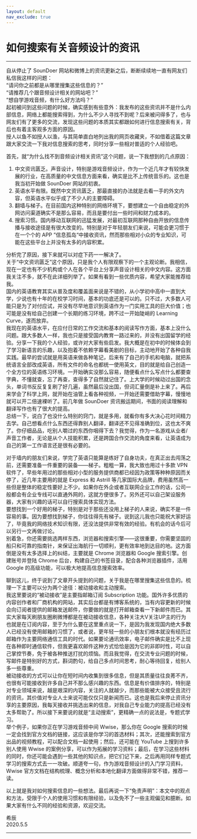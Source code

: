 ```yaml
---
layout: default
nav_exclude: true
---
```


# 如何搜索有关音频设计的资讯

***

自从停止了 SounDoer 网站和微博上的资讯更新之后，断断续续地一直有网友们私信我这样的问题：  
“请问你之前都是从哪里搜集这些信息的？”  
“请推荐几个跟音频设计相关的网站吧？”  
“想自学游戏音频，有什么好方法吗？”  
起初被问到这些问题的时候，确实感到有些意外：我发布的这些资讯并不是什么内部信息，网络上都能搜索得到，为什么不少人寻找不到呢？后来被问得多了，也与网友们有了更多的交流，发现这些问题的本质其实都跟如何进行信息搜索有关，背后也有着主客观多方面的原因。  
授人以鱼不如授人以渔，与其简单直白地列出我的网页收藏夹，不如借着这篇文章跟大家交流一下我对信息搜索的思考，同时分享一些相对普适的个人经验吧。

首先，就“为什么找不到音频设计相关资讯”这个问题，说一下我想到的几点原因：  
1. 中文资讯匮乏。声音设计，特别是游戏音频设计，作为一个近几年才有较快发展的行业，在高质量的中文信息方面来看，确实是比不上传统音乐的。这也是我当初开始做 SounDoer 网站的初衷。  
2. 英语水平有限。既然中文资讯匮乏，那最直接的办法就是去看一手的外文内容，但英语水平似乎成了不少人的主要障碍。  
3. 翻墙与梯子。在目前国内这种特别的网络环境下，要想建立一个自由稳定的外网访问渠道确实不是那么容易，而且是要付出一些时间和财力成本的。  
4. 搜索习惯。国内移动互联网的迅猛发展，对最初互联网那种自由开放的信息传播与接收途径是有很大改变的。特别是对于年轻朋友们来说，可能会更习惯于在一个个的 APP ”信息孤岛“中接收资讯，然而那些相对小众的专业知识，可能在这些平台上并没有太多的内容积累。

分析完了原因，接下来就可以对症下药一一解决了。  
关于“中文资讯匮乏”这个原因，只是我个人有限观察下的一个主观论断。我相信，现在一定也有不少机构或个人在各个平台上分享声音设计相关的中文内容。这方面我关注不多，就不在此详细列举了。如果有看到一些优质内容，希望大家能推荐给我。  
国内的英语教育其实从普及度和覆盖面来说是不错的，从小学初中高中一直到大学，少说也有十年的在校学习时间，基本的功底还是可以的。只不过，大多数人可能只是为了对付应试，并没有尽早地意识到英语作为一门实用工具的巨大价值；也可能是没有给自己创建一个长期的练习环境，跨不过一开始陡峭的 Learning Curve，遂而放弃。  
我现在的英语水平，在应付日常的工作交流和基本的阅读写作方面，基本上没什么问题。跟大多数人一样，我也只是接受国内教育一路过来的，并没有出国留学的经验。分享一下我的个人经验，或许对大家有些启发。我大概是在初中的时候体会到了学习新语言的乐趣，以及抱着不依赖字幕看美剧的目标，主动地开始了各种自我实践。最早的尝试就是用英语来做各种笔记，后来有了自己的手机和电脑，就把系统语言全部改成英语，所有文件的命名也都统一使用英文，目的就是给自己创造一个全方位的英语练习环境。一开始确实没那么容易，随便看点什么写点什么都要查字典，不懂就查，忘了再查，查得多了自然就记住了。上大学的时候动过出国的念头，单词书反反复复刷了好几遍，虽然最后没出国，但词汇量倒是补上来了。再后来学会了科学上网，就开始在油管上看各种视频，一开始还需要借助字幕，慢慢地就可以开二倍速裸听了。前几年做 SounDoer 资讯搬运期间，书面的阅读理解和翻译写作也有了很大的提高。  
总结一下，说白了也没什么特别的窍门，就是多用，就看你有多大决心花时间精力去学。自己想看点什么东西还得靠别人翻译，翻译还不见得准确到位，这也太不爽了。你仔细品品，吃别人嚼过的东西你咽得下去？我觉得，作为一名游戏从业者/声音工作者，无论是从个人技能积累，还是跨国合作交流的角度来看，让英语成为自己的第一工作语言还是很有必要的。

对于墙内的朋友们来说，学完了英语只能算是练好了自身功夫，在真正出去闯荡之前，还需要准备一件重要的装备——梯子。粗粗一算，我大致也用过十多款 VPN 软件了，早些年用过的那些相对小型的服务提供商都已经因为政策等种种原因而关停了，近几年主要用的就是 Express 和 Astrill 等几家国际大品牌，费用虽然高一些但是整体的稳定性要好上不少。如果你在外企或者互联网企业工作的话，公司一般都会有企业专线可以直通外网的，这就方便很多了。另外还可以自己架设服务器，大家有兴趣的话可以自行搜索具体实现方法。  
要想找到一个好用的梯子，特别是对于那些还没用上梯子的人来说，确实不是一件容易的事。因为要想找到梯子，你往往得先有梯子。说到这儿我也只能祝大家好运了，毕竟我的网络技术知识有限，还没法提供非常有效的经验。有机会的话今后可以另行一文再做讨论。  
别着急，你还需要挑选两样东西，浏览器和搜索引擎——这很重要，你需要坚固的船只和可靠的指南针，来保证出海航行一切顺利，更有效率地到达目的地。这方面倒是没有太多选择上的纠结，主要就是 Chrome 浏览器和 Google 搜索引擎。创建账号并登陆 Chrome 后台，构建自己的书签目录，配合各种浏览器插件，活用 Google 的高级功能，可以极大地提高信息搜索效率。

聊到这儿，终于说到了文章开头提到的问题，关于我是在哪里搜集这些信息的。梳理一下主要可以分为两个途径：被动接收和主动搜索。  
我这里要说的“被动接收”是主要指邮箱订阅 Subscription 功能。国外许多优质的内容创作者和厂商机构的网站，其实后台都是有博客系统的，当有内容更新的时候会向订阅者提供的邮箱发送邮件，你要做的就是打开邮箱查看一下新邮件而已。其实大家每天刷朋友圈刷微博都是在被动接收信息，各种关注大V关注UP主的行为也就是在订阅内容，至于为什么要在这里重点说一下，是因为我发现国内绝大多数人已经没有使用邮箱的习惯了，或者说，更年轻一些的小朋友们根本就没有经历过邮箱作为主要网络通信工具的时代。如果要论通讯效率，电子邮件确实是比不上现在各种即时通信软件，但我更喜欢邮件这种方式恰恰是因为它的非即时性，可以自己掌控节奏，免于被各种推送打扰的烦恼。而且我觉得，在交流专业问题的时候，写邮件是特别好的方式，斟词酌句，给自己多点时间思考，耐心等待回复，给别人多一些尊重。  
被动接收的方式可以让你在短时间内收集到很多信息，但是其质量往往良莠不齐，也很有可能接收到许多自己并不那么感兴趣的东西。信息是有价值排序的，特别是对专业领域来说，越是艰深的内容，关注的人就越少，而那些能被大众接受且流行的资讯，其价值对专业人士来说可能仅仅只是新闻而已。这也是我后来停止资讯分享的主要原因，我每天接收并挑选出来的信息，对我自己专业能力的提高已经没有太多帮助了。所以接下来要说的就是“主动搜索”，更精确一点的说法是，专题式学习。  
举个例子，如果你正在学习游戏音频中间 Wwise，那么你在 Google 搜索的时候一定会找到官方文档的链接，这应该是你学习的首选材料；其次，还能搜索到官方出品的视频教程，可以配合文档一起使用；然后，还可能在 YouTube 上搜到许多别人使用 Wwise 的案例分享，可以作为拓展的学习资料；最后，在学习这些材料的同时，你还可能会遇到一些其他的知识点，把它们记下来，之后再用同样专题式学习的搜索方式去一一攻破。顺道夸一句，作为游戏音频设计的入门学习资料，Wwise 官方文档在结构梳理、概念分析和本地化翻译方面做得非常不错，推荐一读。

以上就是我对如何搜索信息的一些想法。最后再说一下“免责声明”：本文中的观点和方法，受限于个人的使用习惯和有限经验，以及免不了一些主观偏见和臆断。如果大家有什么不同的经验和资源，欢迎交流。

希辰  
2020.5.5

***